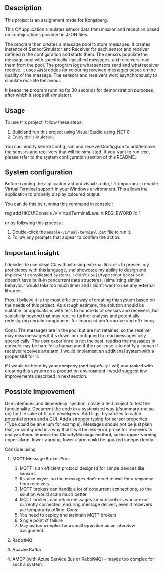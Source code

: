 ﻿## Description
This project is an assignment made for Kongsberg.

This C# application simulates sensor data transmission and reception based on configurations provided in JSON files. 

The program then creates a message pool to store messages.
It creates instance of SensorSimulator and Receiver for each sensor and receiver defined in the configuration and starts them. 
The sensors populate the message pool with specifically classified messages, and receivers read them from the pool.
The program logs what sensors send and what receiver receive. 
It uses ANSI codes for colouring received messages based on the quality of the message.
The sensors and receivers work asynchronously to simulate real-life behaviour.

It keeps the program running for 30 seconds for demonstration purposes, after which it stops all simulators.

## Usage

To use this project, follow these steps:

1. Build and run this project using Visual Studio using .NET 8
2. Enjoy the simulation.

You can modify sensorConfig.json and receiverConfig.json to add/remove the sensors and receivers that will be simulated.
If you want to run .exe, please refer to the system configuration section of this README.

## System configuration
Before running the application without visual studio, 
it's important to enable Virtual Terminal support in your Windows environment.
This allows the application to properly display coloured output.

You can do this by running this command in console :

reg add HKCU\Console /v VirtualTerminalLevel /t REG_DWORD /d 1

or by following this process : 
1. Double-click the `enable-virtual-terminal.bat` file to run it.
3. Follow any prompts that appear to confirm the action.

## Important insight
I decided to use clean C# without using external libraries to present my proficiency with this language,
and showcase my ability to design and implement complicated systems.
I didn't use js/typescript because it doesn't have built-in concurrent data structures,
(simulating similar behaviour would take too much time) and I didn't want to use any external libraries.

Pros:
I believe it is the most efficient way of creating this system based on the needs of this project.
As a rough estimate, the solution should be suitable for applications with tens to hundreds of sensors and receivers, 
but scalability beyond that may require further analysis and potentially redesigning certain components for improved performance and efficiency.

Cons:
The messages are in the pool but are not retained, so the receiver may miss messages if it's down, or configured to read messages only sporadically.
The user experience is not the best, reading the messages in console may be hard for a human and if the use-case is to notify a human if receiver receives an alarm,
I would implement an additional system with a proper GUI for it.

If I would be hired by your company (and hopefully I will) and tasked with creating this system on a production environment
I would suggest few improvements described in next section.

## Possible Improvement
Use interfaces and dependecy injection, create a test project to test the functionality.
Document the code in a systemized way (//summary and so on) for the sake of future developers.
Add logs, trycatches to catch potential errors and a GUI.
Add a stronger typing for sensor properties (Type could be an enum for example).
Messages should not be just plain text, or configured in a way that it will be less error prone for receivers to analyze them.
Improve the ClassifyMessage method, so the upper warning upper alarm, lower warning, lower alarm could be updated independently.

Consider using
1. MQTT Message Broker
	Pros:
	1. MQTT is an efficient protocol designed for simple devices like sensors
	2. It's also async, so the messages don't need to wait for a response from receivers.
	3. MQTT brokers can handle a lot of concurrent connections, so the solution would scale much better
	4. MQTT brokers can retain messages for subscribers who are not currently connected, ensuring message delivery even if receivers are temporarily offline.
	Cons:
	1. You need to deploy and maintain MQTT brokers
	2. Single point of failure
	3. May be too complex for a small operation as an interview assignment.
	
2. RabbitMQ
3. Apache Kafka
4. AMQP (with Azure Service Bus or RabbitMQ) - maybe too complex for such a system. 
	